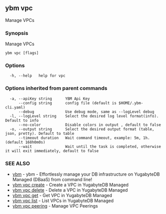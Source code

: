 ## ybm vpc

Manage VPCs

### Synopsis

Manage VPCs

```
ybm vpc [flags]
```

### Options

```
  -h, --help   help for vpc
```

### Options inherited from parent commands

```
  -a, --apiKey string      YBM Api Key
      --config string      config file (default is $HOME/.ybm-cli.yaml)
      --debug              Use debug mode, same as --logLevel debug
  -l, --logLevel string    Select the desired log level format(info). Default to info
      --no-color           Disable colors in output , default to false
  -o, --output string      Select the desired output format (table, json, pretty). Default to table
      --timeout duration   Wait command timeout, example: 5m, 1h. (default 168h0m0s)
      --wait               Wait until the task is completed, otherwise it will exit immediately, default to false
```

### SEE ALSO

* [ybm](ybm.md)	 - ybm - Effortlessly manage your DB infrastructure on YugabyteDB Managed (DBaaS) from command line!
* [ybm vpc create](ybm_vpc_create.md)	 - Create a VPC in YugabyteDB Managed
* [ybm vpc delete](ybm_vpc_delete.md)	 - Delete a VPC in YugabyteDB Managed
* [ybm vpc get](ybm_vpc_get.md)	 - Get VPC in YugabyteDB Managed
* [ybm vpc list](ybm_vpc_list.md)	 - List VPCs in YugabyteDB Managed
* [ybm vpc peering](ybm_vpc_peering.md)	 - Manage VPC Peerings


